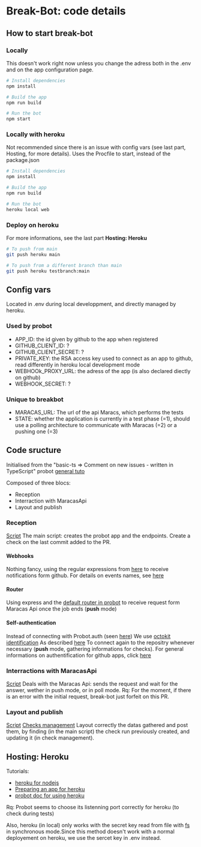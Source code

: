 # Break-Bot: code details

## How to start break-bot

### Locally
This doesn't work right now unless you change the adress both in the .env and on the app configuration page.
```sh
# Install dependencies
npm install

# Build the app
npm run build

# Run the bot
npm start
```

### Locally with heroku
Not recommended since there is an issue with config vars (see last part, Hosting, for more details).
Uses the Procfile to start, instead of the package.json
```sh
# Install dependencies
npm install

# Build the app
npm run build

# Run the bot
heroku local web
```

### Deploy on heroku
For more informations, see the last part **Hosting: Heroku**
```sh
# To push from main
git push heroku main

# To push from a different branch than main
git push heroku testbranch:main
```

## Config vars

Located in .env during local developpment, and directly managed by heroku.

### Used by probot
- APP\_ID: the id given by github to the app when registered
- GITHUB\_CLIENT\_ID: ?
- GITHUB\_CLIENT\_SECRET: ?
- PRIVATE\_KEY: the RSA access key used to connect as an app to github, read differently in heroku local development mode
- WEBHOOk\_PROXY\_URL: the adress of the app (is also declared diectly on github)
- WEBHOOK\_SECRET: ?

### Unique to breakbot
- MARACAS\_URL: The url of the api Maracs, which performs the tests
- STATE: whether the application is currently in a test phase (=1), should use a polling architecture to communicate with Maracas (=2) or a pushing one (=3)

## Code sructure

Initialised from the "basic-ts => Comment on new issues - written in TypeScript" probot
[general tuto](https://probot.github.io/docs/)

Composed of three blocs: 
- Reception
- Interraction with MaracasApi
- Layout and publish

### Reception
[Script](./src/index.ts)
The main script: creates the probot app and the endpoints. Create a check on the last commit added to the PR.

#### Webhooks
Nothing fancy, using the regular expressions from [here](https://probot.github.io/docs/webhooks/) to receive notifications form github.
For details on events names, see [here](https://docs.github.com/en/developers/webhooks-and-events/webhooks/webhook-events-and-payloads)

#### Router
Using express and the [default router in probot](https://probot.github.io/docs/http/) to receive request form Maracas Api once the job ends (**push** mode)

#### Self-authentication
Instead of connecting with Probot.auth (seen [here](https://probot.github.io/api/latest/classes/probot.html))
We use [octokit identification](https://octokit.github.io/rest.js/v18#authentication)
As described [here](https://github.com/octokit/auth-app.js/)
To connect again to the repositry whenever necessary (**push** mode, gathering informations for checks).
For general informations on authentification for github apps, click [here](https://docs.github.com/en/rest/overview/resources-in-the-rest-api#authentication)

### Interractions with MaracasApi
[Script](./src/messagesApis.ts)
Deals with the Maracas Api: sends the request and wait for the answer, wether in push mode, or in poll mode.
Rq: For the moment, if there is an error with the initial request, break-bot just forfeit on this PR.

### Layout and publish
[Script](./src/postReport.ts)
[Checks management](./src/checksUpdate)
Layout correctly the datas gathered and post them, by finding (in the main script) the check run previously created, and updating it (in check management). 

## Hosting: Heroku
Tutorials:
- [heroku for nodejs](https://devcenter.heroku.com/articles/getting-started-with-nodejs)
- [Preparing an app for heroku](https://devcenter.heroku.com/articles/preparing-a-codebase-for-heroku-deployment) 
- [probot doc for using heroku](https://probot.github.io/docs/deployment/#heroku)

Rq: Probot seems to choose its listenning port correctly for heroku (to check during tests)

Also, heroku (in local) only works with the secret key read from file with [fs](https://nodejs.dev/learn/reading-files-with-nodejs) in synchronous mode.Since this method doesn't work with a normal deployement on heroku, we use the sercet key in .env instead.
